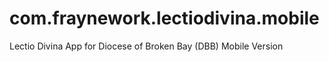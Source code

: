 com.fraynework.lectiodivina.mobile
====================

Lectio Divina App for Diocese of Broken Bay (DBB) Mobile Version
